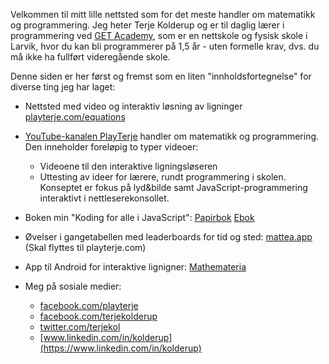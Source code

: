 Velkommen til mitt lille nettsted som for det meste handler om matematikk og programmering. Jeg heter Terje Kolderup og er til daglig lærer i programmering ved [GET Academy](https://getacademy.no/), som er en nettskole og fysisk skole i Larvik, hvor du kan bli programmerer på 1,5 år - uten formelle krav, dvs. du må ikke ha fullført videregående skole.

Denne siden er her først og fremst som en liten "innholdsfortegnelse" for diverse ting jeg har laget:

 - Nettsted med video og interaktiv løsning av ligninger [playterje.com/equations](equations.html)
 - [YouTube-kanalen PlayTerje](https://www.youtube.com/channel/UCsG9fxBIXZD74YPHUrjl8AQ) handler om matematikk og programmering. Den inneholder foreløpig to typer videoer: 
   - Videoene til den interaktive ligningsløseren
   - Uttesting av ideer for lærere, rundt programmering i skolen. Konseptet er fokus på lyd&bilde samt JavaScript-programmering interaktivt i nettleserekonsollet.
 - Boken min "Koding for alle i JavaScript": [Papirbok](https://www.cappelendamm.no/_koding-for-alle-i-javascript-terje-kolderup-9788202661243) [Ebok](https://www.allvit.no/book/9788202679699-koding-for-alle-i-javascript)
 - Øvelser i gangetabellen med leaderboards for tid og sted: [mattea.app](https://mattea.app/) (Skal flyttes til playterje.com)
 - App til Android for interaktive lignigner: [Mathemateria](https://play.google.com/store/apps/details?id=com.capellait.mathemateria&hl=no)


 - Meg på sosiale medier:
   - [facebook.com/playterje](https://www.facebook.com/playterje)
   - [facebook.com/terjekolderup](https://www.facebook.com/terjekolderup)
   - [twitter.com/terjekol](https://twitter.com/terjekol)
   - [www.linkedin.com/in/kolderup](https://www.linkedin.com/in/kolderup)